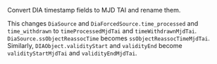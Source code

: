 Convert DIA timestamp fields to MJD TAI and rename them.

This changes `DiaSource` and `DiaForcedSource.time_processed` and `time_withdrawn` to `timeProcessedMjdTai` and `timeWithdrawnMjdTai`.
`DiaSource.ssObjectReassocTime` becomes `ssObjectReassocTimeMjdTai`.
Similarly, `DIAObject.validityStart` and `validityEnd` become `validityStartMjdTai` and `validityEndMjdTai`.
